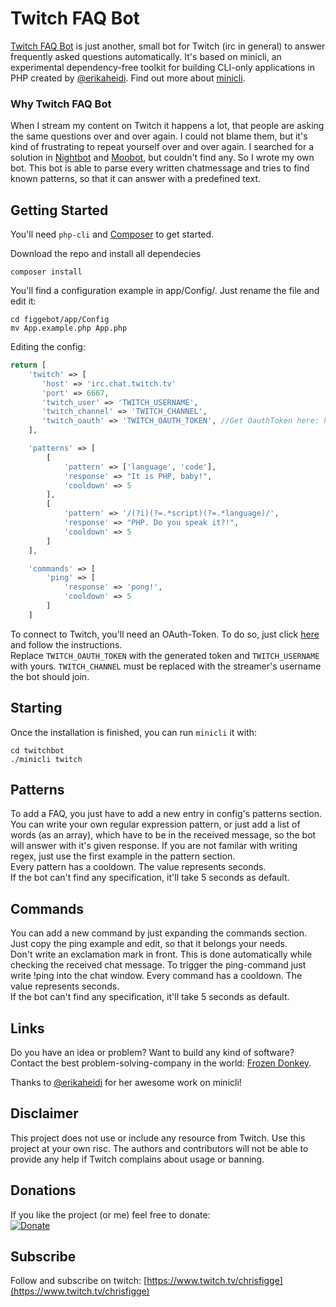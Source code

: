 # Twitch FAQ Bot

[Twitch FAQ Bot](https://github.com/minicli/minicli) is just another, small bot for Twitch (irc in general) to answer frequently asked questions automatically.
It's based on minicli, an experimental dependency-free toolkit for building CLI-only applications in PHP created by [@erikaheidi](https://twitter.com/erikaheidi).
Find out more about [minicli](https://github.com/minicli/minicli).

### Why Twitch FAQ Bot

When I stream my content on Twitch it happens a lot, that people are asking the same questions over and over again. I could not blame them, but it's kind of frustrating
to repeat yourself over and over again. I searched for a solution in [Nightbot](https://nightbot.tv) and [Moobot](http://moo.bot/), but couldn't find any. So I wrote my own bot.
This bot is able to parse every written chatmessage and tries to find known patterns, so that it can answer with a predefined text.

## Getting Started

You'll need `php-cli` and [Composer](https://getcomposer.org/) to get started.

Download the repo and install all dependecies

```
composer install
```

You'll find a configuration example in app/Config/. Just rename the file and edit it:
```
cd figgebot/app/Config
mv App.example.php App.php
```

Editing the config:
```php
return [
    'twitch' => [
       'host' => 'irc.chat.twitch.tv'
       'port' => 6667,
       'twitch_user' => 'TWITCH_USERNAME',
       'twitch_channel' => 'TWITCH_CHANNEL',
       'twitch_oauth' => 'TWITCH_OAUTH_TOKEN', //Get OauthToken here: https://twitchapps.com/tmi/
    ],

    'patterns' => [
        [
            'pattern' => ['language', 'code'],
            'response' => "It is PHP, baby!",
            'cooldown' => 5
        ],
        [
            'pattern' => '/(?i)(?=.*script)(?=.*language)/',
            'response' => "PHP. Do you speak it?!",
            'cooldown' => 5
        ]
    ],

    'commands' => [
        'ping' => [
            'response' => 'pong!',
            'cooldown' => 5
        ]
    ]

```

To connect to Twitch, you'll need an OAuth-Token. To do so, just click [here](https://twitchapps.com/tmi/) and follow the instructions.  
Replace `TWITCH_OAUTH_TOKEN` with the generated token and `TWITCH_USERNAME` with yours. `TWITCH_CHANNEL` must be replaced with the streamer's username 
the bot should join.

## Starting
Once the installation is finished, you can run `minicli` it with:

```
cd twitchbot
./minicli twitch
```

## Patterns

To add a FAQ, you just have to add a new entry in config's patterns section.
You can write your own regular expression pattern, or just add a list of words (as an array), which have to be in the received message, so the bot will answer with it's given response.
If you are not familar with writing regex, just use the first example in the pattern section.  
Every pattern has a cooldown. The value represents seconds.  
If the bot can't find any specification, it'll take 5 seconds as default.


## Commands

You can add a new command by just expanding the commands section. Just copy the ping example and edit, so that it belongs your needs.  
Don't write an exclamation mark in front. This is done automatically while checking the received chat message.
To trigger the ping-command just write !ping into the chat window.
Every command has a cooldown. The value represents seconds.  
If the bot can't find any specification, it'll take 5 seconds as default.

## Links  

Do you have an idea or problem? Want to build any kind of software?  
Contact the best problem-solving-company in the world: [Frozen Donkey](https://frozendonkey.com/).  
  
Thanks to [@erikaheidi](https://twitter.com/erikaheidi) for her awesome work on minicli! 

## Disclaimer
This project does not use or include any resource from Twitch.
Use this project at your own risc. The authors and contributors will not be able to provide any help if Twitch complains about usage or banning.

## Donations

If you like the project (or me) feel free to donate:  
[![Donate](https://img.shields.io/badge/Donate-PayPal-green.svg)](http://paypal.me/flazer)

## Subscribe
Follow and subscribe on twitch: [https://www.twitch.tv/chrisfigge](https://www.twitch.tv/chrisfigge) 
